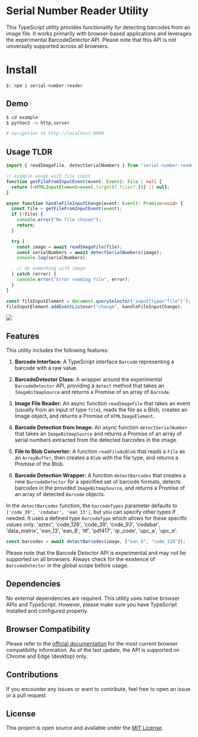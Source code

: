 # Serial Number Reader Utility

This TypeScript utility provides functionality for detecting barcodes from an image file. It works primarily with browser-based applications and leverages the experimental BarcodeDetector API. Please note that this API is not universally supported across all browsers.

# Install

```
$: npm i serial-number-reader
```

## Demo

```bash
$ cd example
$ python3 -m http.server

# navigation to http://localhost:8000
```

## Usage TLDR

```typescript
import { readImageFile, detectSerialNumbers } from "serial-number-reader";

// example usage with file input
function getFileFromInputEvent(event: Event): File | null {
  return (<HTMLInputElement>event.target)?.files?.[0] || null;
}

async function handleFileInputChange(event: Event): Promise<void> {
  const file = getFileFromInputEvent(event);
  if (!file) {
    console.error("No file chosen");
    return;
  }

  try {
    const image = await readImageFile(file);
    const serialNumbers = await detectSerialNumbers(image);
    console.log(serialNumbers);

    // do something with image
  } catch (error) {
    console.error("Error reading file", error);
  }
}

const fileInputElement = document.querySelector('input[type="file"]');
fileInputElement.addEventListener("change", handleFileInputChange);
```

<image src="./barcode-scanner.png" />

## Features

This utility includes the following features:

1. **Barcode Interface:** A TypeScript interface `Barcode` representing a barcode with a raw value.

2. **BarcodeDetector Class:** A wrapper around the experimental `BarcodeDetector` API, providing a `detect` method that takes an `ImageBitmapSource` and returns a Promise of an array of `Barcode`.

3. **Image File Reader:** An async function `readImageFile` that takes an event (usually from an input of type `file`), reads the file as a Blob, creates an Image object, and returns a Promise of `HTMLImageElement`.

4. **Barcode Detection from Image:** An async function `detectSerialNumber` that takes an `ImageBitmapSource` and returns a Promise of an array of serial numbers extracted from the detected barcodes in the image.

5. **File to Blob Converter:** A function `readFileAsBlob` that reads a `File` as an `ArrayBuffer`, then creates a `Blob` with the file type, and returns a Promise of the Blob.

6. **Barcode Detection Wrapper:** A function `detectBarcodes` that creates a new `BarcodeDetector` for a specified set of barcode formats, detects barcodes in the provided `ImageBitmapSource`, and returns a Promise of an array of detected `Barcode` objects.

In the `detectBarcodes` function, the `barcodeTypes` parameter defaults to `['code_39', 'codabar', 'ean_13']`, but you can specify other types if needed. It uses a defined type `BarcodeType` which allows for these specific values only: 'aztec', 'code_128', 'code_39', 'code_93', 'codabar', 'data_matrix', 'ean_13', 'ean_8', 'itf', 'pdf417', 'qr_code', 'upc_a', 'upc_e'.

```typescript
const barcodes = await detectBarcodes(image, ["ean_8", "code_128"]);
```

Please note that the Barcode Detector API is experimental and may not be supported on all browsers. Always check for the existence of `BarcodeDetector` in the global scope before usage.

## Dependencies

No external dependencies are required. This utility uses native browser APIs and TypeScript. However, please make sure you have TypeScript installed and configured properly.

## Browser Compatibility

Please refer to the [official documentation](https://developer.mozilla.org/en-US/docs/Web/API/Barcode_Detector_API) for the most current browser compatibility information. As of the last update, the API is supported on Chrome and Edge (desktop) only.

## Contributions

If you encounter any issues or want to contribute, feel free to open an issue or a pull request.

## License

This project is open source and available under the [MIT License](LICENSE).
